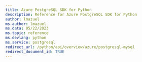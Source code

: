 ```yaml
---
title: Azure PostgreSQL SDK for Python
description: Reference for Azure PostgreSQL SDK for Python
author: lmazuel
ms.author: lmazuel
ms.data: 05/22/2023
ms.topic: reference
ms.devlang: python
ms.service: postgresql
redirect_url: /python/api/overview/azure/postgresql-mysql
redirect_document_id: TRUE
---
```

